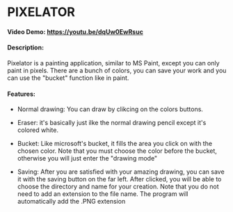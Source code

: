 # PIXELATOR

#### Video Demo:  https://youtu.be/dqUw0EwRsuc

#### Description: 

Pixelator is a painting application, similar to MS Paint, except you can only paint in pixels.
There are a bunch of colors, you can save your work and you can use the "bucket" function like in paint.


#### Features:
- Normal drawing: You can draw by clikcing on the colors buttons.

- Eraser: it's basically just ilke the normal drawing pencil except it's colored white.

- Bucket: Like microsoft's bucket, it fills the area you click on with the chosen color. Note that you must choose the color before the bucket, otherwise you will just enter the "drawing mode"

- Saving: After you are satisfied with your amazing drawing, you can save it with the saving button on the far left. After clicked, you will be able to choose the directory and name for your creation. Note that you do not need to add an extension to the file name. The program will automatically add the .PNG extension 

	
